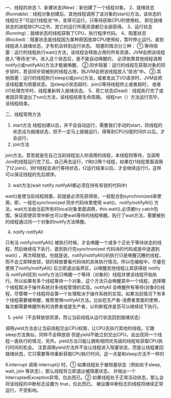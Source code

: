 一、线程的状态
1、新建状态(New)：新创建了一个线程对象。
2、就绪状态(Runnable)：线程对象创建后，其他线程调用了该对象的start()方法。该状态的线程位于“可运行线程池”中，变得可运行，只等待获取CPU的使用权，
   即在就绪状态的进程除CPU之外，其它的运行所需资源都已全部获得。
3、运行状态(Running)：就绪状态的线程获取了CPU，执行程序代码。
4、阻塞状态(Blocked)：阻塞状态是线程因为某种原因放弃CPU使用权，暂时停止运行。直到线程进入就绪状态，才有机会转到运行状态。
   阻塞的情况分三种：
    ①.等待阻塞：运行的线程执行wait()方法，该线程会释放占用的所有资源，JVM会把该线程放入“等待池”中。进入这个状态后，是不能自动唤醒的，
       必须依靠其他线程调用notify()或notifyAll()方法才能被唤醒，
    ②.同步阻塞：运行的线程在获取对象的同步锁时，若该同步锁被别的线程占用，则JVM会把该线程放入“锁池”中。
    ③.其他阻塞：运行的线程执行sleep()或join()方法，或者发出了I/O请求时，JVM会把该线程置为阻塞状态。当sleep()状态超时、join()等待线程终止或者超时，
       或者I/O处理完毕时，线程重新转入就绪状态。
5、死亡状态(Dead)：线程执行完了或者因异常退出了run()方法，该线程结束生命周期。
    线程run（）方法运行完毕，该线程结束。


二、线程常用方法

1. start方法
线程创建以后，并不会自动运行，需要我们手动的start，将线程的状态设为就绪状态，但不一定马上就被运行，得等到CPU分配时间片以后，才会运行。
2. join方法

join方法，意思就是在自己当前线程加入你调用的线程，本线程则等待，当调用Joni的线程运行完了后，自己再去运行，t1和t2两个线程，如果在t1线程里面调用了t2.join()，则t1线程会进行等待状态，t2运行结束以后，才会继续运行t1。这样可以保证线程的先后顺序。



3. wait方法(wait notify notifyAll都必须在持有有锁的代码中)

wait()是使当前线程阻塞，前提是必须先获得锁，一般配合到synchronized来使用，即，一般在synchronized 同步代码块里使用 wait()、notify/notifyAll() 方法，wait方法由当前所有的local对象里面调用，this.wait(),必须被try catch包围，保证即使异常中断也可以使wait等待的线程唤醒。执行了wait方法，需要被别的线程通过同一个对象的notify方法唤醒。

4. notify notifyAll

只有当 notify/notifyAll() 被执行时候，才会唤醒一个或多个正处于等待状态的线程，然后继续往下执行，直到执行完synchronized 代码块的代码或是中途遇到wait() ，再次释放锁。也就是说，notify/notifyAll()的执行只是唤醒沉睡的线程，而不会立即释放锁，锁的释放要看代码块的具体执行情况。所以在编程中，尽量在使用了notify/notifyAll() 后立即退出临界区，以唤醒其他线程让其获得锁
notify 与 notifyAll区别
notify方法只唤醒一个等待（对象的）线程并使该线程开始执行。所以如果有多个线程等待一个对象，这个方法只会唤醒其中一个线程，选择哪个线程取决于操作系统对多线程管理的实现。notifyAll 会唤醒所有等待(对象的)线程，尽管哪一个线程将会第一个处理取决于操作系统的实现。如果当前情况下有多个线程需要被唤醒，推荐使用notifyAll方法。比如在生产者-消费者里面的使用，每次都需要唤醒所有的消费者或是生产者，以判断程序是否可以继续往下执行。

5. yeild（不会释放锁资源，而让当前线程从运行状态回到就绪状态）

调用yield方法会让当前线程交出CPU权限，让CPU去执行其他的线程。它跟sleep方法类似，同样不会释放锁
但是yield不能立刻交出CPU，会出现同一个线程一直执行的情况，另外，yield方法只能让拥有相同优先级的线程有获取CPU执行时间的机会。
注意调用yield方法并不会让线程进入阻塞状态，而是让线程重回就绪状态，它只需要等待重新获取CPU执行时间，这一点是和sleep方法不一样的

6.interrupt
调用 interrupt() 时，① 如果线程处于被阻塞状态（例如处于sleep, wait, join 等状态），那么线程将立即退出被阻塞状态，
并抛出一个InterruptedException异常。仅此而已。② 如果线程处于正常活动状态，那么会将该线程的中断标志设置为 true，仅此而已。
被设置中断标志的线程将继续正常运行，不受影响。
